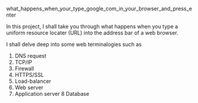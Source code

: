 what_happens_when_your_type_google_com_in_your_browser_and_press_enter

In this project, I shall take you through 
what happens when you type a 
uniform resource locater (URL) into the address bar of a web browser.

I shall delve deep into some web terminalogies such as
1. DNS request
2. TCP/IP  
3. Firewall
4. HTTPS/SSL
5. Load-balancer
6. Web server
7. Application server
8 Database
